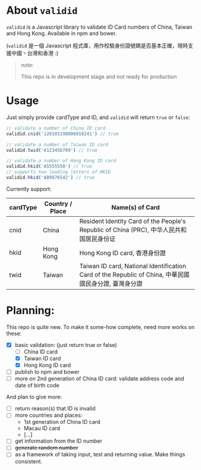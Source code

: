 # About `validid`

`validid` is a Javascript library to validate ID Card numbers of China, Taiwan and Hong Kong. Available in npm and bower.

\(`validid` 是一個 Javascript 程式庫，用作校驗身份證號碼是否基本正確，現時支援中國丶台灣和香港 :\)

> *note:*
>
> This repo is in development stage and not ready for production

# Usage

Just simply provide cardType and ID, and `validid` will return `true` or `false`:

```js
// validate a number of China ID card
validid.cnid('120103198806018241') // true

// validate a number of Taiwan ID card
validid.twid('A123456789') // true

// validate a number of Hong Kong ID card
validid.hkid('A5555550') // true
// supports two leading letters of HKID
validid.hkid('AB9876542') // true
```

Currently support:

| cardType  | Country / Place | Name(s) of Card |
| ----- | --------------  | ------- |
| cnid | China     | Resident Identity Card of the People's Republic of China (PRC), 中华人民共和国居民身份证
| hkid | Hong Kong | Hong Kong ID card, 香港身份證 |
| twid | Taiwan    | Taiwan ID card, National Identification Card of the Republic of China, 中華民國國民身分證, 臺灣身分證 |

# Planning:

This repo is quite new. To make it some-how complete, need more works on these:

- [x] basic validation: (just return true or false)
  - [ ] China ID card
  - [x] Taiwan ID card
  - [x] Hong Kong ID card
- [ ] publish to npm and bower
- [ ] more on 2nd generation of China ID card: validate address code and date of birth code

And plan to give more:

- [ ] return reason(s) that ID is invalid
- [ ] more countries and places:
  - 1st generation of China ID card
  - Macau ID card
  - \[...\]
- [ ] get information from the ID number
- [ ] ~~generate random number~~
- [ ] as a framework of taking input, test and returning value. Make things consistent.
